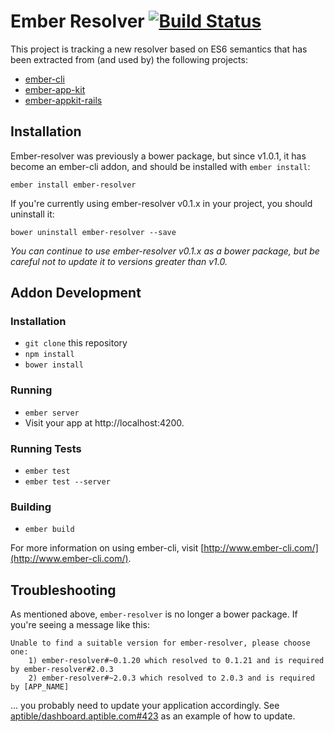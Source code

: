 # Ember Resolver [![Build Status](https://travis-ci.org/ember-cli/ember-resolver.svg?branch=master)](https://travis-ci.org/ember-cli/ember-resolver)


This project is tracking a new resolver based on ES6 semantics that has been extracted from (and used by) the following projects:

* [ember-cli](https://github.com/ember-cli/ember-cli)
* [ember-app-kit](https://github.com/stefanpenner/ember-app-kit)
* [ember-appkit-rails](https://github.com/DavyJonesLocker/ember-appkit-rails)

## Installation

Ember-resolver was previously a bower package, but since v1.0.1, it has become an ember-cli addon, and should be installed with `ember install`:
```
ember install ember-resolver
```

If you're currently using ember-resolver v0.1.x in your project, you should uninstall it:
```
bower uninstall ember-resolver --save
```

_You can continue to use ember-resolver v0.1.x as a bower package, but be careful not to update it to versions greater than v1.0._

## Addon Development

### Installation

* `git clone` this repository
* `npm install`
* `bower install`

### Running

* `ember server`
* Visit your app at http://localhost:4200.

### Running Tests

* `ember test`
* `ember test --server`

### Building

* `ember build`

For more information on using ember-cli, visit [http://www.ember-cli.com/](http://www.ember-cli.com/).

## Troubleshooting

As mentioned above, `ember-resolver` is no longer a bower package.  If you're seeing a message like this:

```
Unable to find a suitable version for ember-resolver, please choose one:
    1) ember-resolver#~0.1.20 which resolved to 0.1.21 and is required by ember-resolver#2.0.3
    2) ember-resolver#~2.0.3 which resolved to 2.0.3 and is required by [APP_NAME]
```

... you probably need to update your application accordingly.  See [aptible/dashboard.aptible.com#423](https://github.com/aptible/dashboard.aptible.com/pull/423/files) as an example of how to update.
